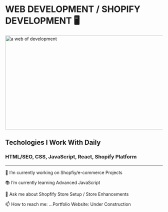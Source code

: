 <h1>WEB DEVELOPMENT / SHOPIFY DEVELOPMENT 🖥</h1> 


<img src="https://images.pexels.com/photos/276502/pexels-photo-276502.jpeg?auto=compress&cs=tinysrgb&w=1600" alt="a web of development" style="height: 300px; width: 1200px; object-fit: cover">

<h2>Techologies I Work With Daily</h2>
<h3>HTML/SEO, CSS, JavaScript, React, Shopify Platform</h3>

<hr/>

<p>🛒 I’m currently working on Shopfiy/e-commerce Projects</p>
<p>📚 I’m currently learning Advanced JavaScript</p>
<p>💬 Ask me about Shopfify Store Setup / Store Enhancements</p>
<p>📫 How to reach me: ...Portfolio Website: Under Construction</p>
